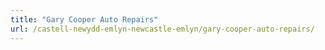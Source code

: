 ```yaml
---
title: "Gary Cooper Auto Repairs"
url: /castell-newydd-emlyn-newcastle-emlyn/gary-cooper-auto-repairs/
---
```


